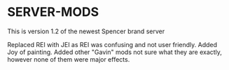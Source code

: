 # SERVER-MODS
This is version 1.2 of the newest Spencer brand server

Replaced REI with JEI as REI was confusing and not user friendly.
Added Joy of painting.
Added other "Gavin" mods not sure what they are exactly, however none of them were major effects.
